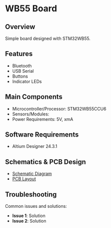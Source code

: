 # WB55 Board

## Overview

Simple board designed with STM32WB55.

## Features

- Bluetooth
- USB Serial
- Buttons
- Indicator LEDs

## Main Components

- Microcontroller/Processor: STM32WB55CCU6
- Sensors/Modules: 
- Power Requirements: 5V, xmA

## Software Requirements

- Altium Designer 24.3.1

## Schematics & PCB Design

- [Schematic Diagram](MCU.SchDoc)
- [PCB Layout](#)

## Troubleshooting

Common issues and solutions:

- **Issue 1**: Solution
- **Issue 2**: Solution
